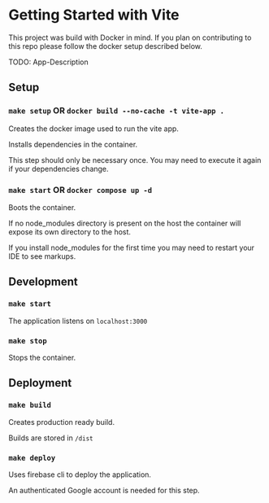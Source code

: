# Getting Started with Vite

This project was build with Docker in mind. If you plan on contributing to this repo please follow the docker setup described below.

TODO: App-Description

## Setup

### `make setup` OR `docker build --no-cache -t vite-app .`

Creates the docker image used to run the vite app.

Installs dependencies in the container.

This step should only be necessary once. You may need to execute it again if your dependencies change.

### `make start` OR `docker compose up -d`

Boots the container.

If no node_modules directory is present on the host the container will expose its own directory to the host.

If you install node_modules for the first time you may need to restart your IDE to see markups.

## Development

### `make start`

The application listens on `localhost:3000`

### `make stop`

Stops the container.

## Deployment

### `make build`

Creates production ready build.

Builds are stored in `/dist`

### `make deploy`

Uses firebase cli to deploy the application.

An authenticated Google account is needed for this step.